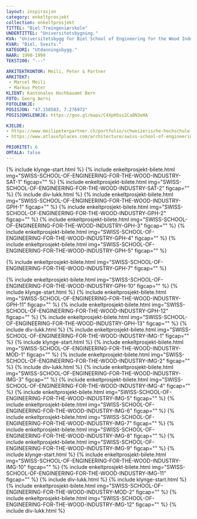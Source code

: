 ```yaml
---
layout: inspirasjon
category: enkeltprosjekt
collection: enkeltprosjekt
TITTEL: "Biel Treingeniørskole"
UNDERTITTEL: "Universitetsbygning."
KVA: "Universitetsbygg for Biel School of Engineering for the Wood Industry."
KVAR: "Biel, Sveits."
KATEGORI: "Utdanningsbygg."
NAAR: 1990-1999
TEKST200: "---"

ARKITEKTKONTOR: Meili, Peter & Partner
ARKITEKT:
 - Marcel Meili
 - Markus Peter
KLIENT: Kantonales Hochbauamt Bern
FOTO: Georg Aerni
FOTOLENKJE: 
POSISJON: "47.158583, 7.276972"
POSISJONSLENKJE: https://goo.gl/maps/C4XpHSss2Ca8N3eHA

KJELDE:
- https://www.meilipeterpartner.ch/portfolio/schweizerische-hochschule-fur-/
- https://www.atlasofplaces.com/architecture/swiss-school-of-engineering-for-the-wood-industry/

PRIORITET: 6
OMTALA: false
---
```


{% include klynge-start.html %}
{% include enkeltprosjekt-bilete.html   img="SWISS-SCHOOL-OF-ENGINEERING-FOR-THE-WOOD-INDUSTRY-SAT-1" figcap="" %}
{% include enkeltprosjekt-bilete.html   img="SWISS-SCHOOL-OF-ENGINEERING-FOR-THE-WOOD-INDUSTRY-SAT-2" figcap="" %}
{% include div-lukk.html %}
{% include enkeltprosjekt-bilete.html   img="SWISS-SCHOOL-OF-ENGINEERING-FOR-THE-WOOD-INDUSTRY-GPH-1" figcap="" %}
{% include enkeltprosjekt-bilete.html   img="SWISS-SCHOOL-OF-ENGINEERING-FOR-THE-WOOD-INDUSTRY-GPH-2" figcap="" %}
{% include enkeltprosjekt-bilete.html   img="SWISS-SCHOOL-OF-ENGINEERING-FOR-THE-WOOD-INDUSTRY-GPH-3" figcap="" %}
{% include enkeltprosjekt-bilete.html   img="SWISS-SCHOOL-OF-ENGINEERING-FOR-THE-WOOD-INDUSTRY-GPH-4" figcap="" %}
{% include enkeltprosjekt-bilete.html   img="SWISS-SCHOOL-OF-ENGINEERING-FOR-THE-WOOD-INDUSTRY-GPH-5" figcap="" %}
<!-- {% include enkeltprosjekt-bilete.html   img="SWISS-SCHOOL-OF-ENGINEERING-FOR-THE-WOOD-INDUSTRY-GPH-6" figcap="" %} -->
{% include enkeltprosjekt-bilete.html   img="SWISS-SCHOOL-OF-ENGINEERING-FOR-THE-WOOD-INDUSTRY-GPH-7" figcap="" %}
<!-- {% include enkeltprosjekt-bilete.html   img="SWISS-SCHOOL-OF-ENGINEERING-FOR-THE-WOOD-INDUSTRY-GPH-8" figcap="" %}
{% include enkeltprosjekt-bilete.html   img="SWISS-SCHOOL-OF-ENGINEERING-FOR-THE-WOOD-INDUSTRY-GPH-9" figcap="" %} -->
{% include enkeltprosjekt-bilete.html   img="SWISS-SCHOOL-OF-ENGINEERING-FOR-THE-WOOD-INDUSTRY-GPH-10" figcap="" %}
{% include klynge-start.html %}
{% include enkeltprosjekt-bilete.html   img="SWISS-SCHOOL-OF-ENGINEERING-FOR-THE-WOOD-INDUSTRY-GPH-11" figcap="" %}
{% include enkeltprosjekt-bilete.html   img="SWISS-SCHOOL-OF-ENGINEERING-FOR-THE-WOOD-INDUSTRY-GPH-12" figcap="" %}
{% include enkeltprosjekt-bilete.html   img="SWISS-SCHOOL-OF-ENGINEERING-FOR-THE-WOOD-INDUSTRY-GPH-13" figcap="" %}
{% include div-lukk.html %}
{% include enkeltprosjekt-bilete.html   img="SWISS-SCHOOL-OF-ENGINEERING-FOR-THE-WOOD-INDUSTRY-IMG-1" figcap="" %}
{% include klynge-start.html %}
{% include enkeltprosjekt-bilete.html   img="SWISS-SCHOOL-OF-ENGINEERING-FOR-THE-WOOD-INDUSTRY-MOD-1" figcap="" %}
{% include enkeltprosjekt-bilete.html   img="SWISS-SCHOOL-OF-ENGINEERING-FOR-THE-WOOD-INDUSTRY-IMG-2" figcap="" %}
{% include div-lukk.html %}
{% include enkeltprosjekt-bilete.html   img="SWISS-SCHOOL-OF-ENGINEERING-FOR-THE-WOOD-INDUSTRY-IMG-3" figcap="" %}
{% include enkeltprosjekt-bilete.html   img="SWISS-SCHOOL-OF-ENGINEERING-FOR-THE-WOOD-INDUSTRY-IMG-4" figcap="" %}
{% include enkeltprosjekt-bilete.html   img="SWISS-SCHOOL-OF-ENGINEERING-FOR-THE-WOOD-INDUSTRY-IMG-5" figcap="" %}
{% include enkeltprosjekt-bilete.html   img="SWISS-SCHOOL-OF-ENGINEERING-FOR-THE-WOOD-INDUSTRY-IMG-6" figcap="" %}
{% include enkeltprosjekt-bilete.html   img="SWISS-SCHOOL-OF-ENGINEERING-FOR-THE-WOOD-INDUSTRY-IMG-7" figcap="" %}
{% include enkeltprosjekt-bilete.html   img="SWISS-SCHOOL-OF-ENGINEERING-FOR-THE-WOOD-INDUSTRY-IMG-8" figcap="" %}
{% include enkeltprosjekt-bilete.html   img="SWISS-SCHOOL-OF-ENGINEERING-FOR-THE-WOOD-INDUSTRY-IMG-9" figcap="" %}
{% include klynge-start.html %}
{% include enkeltprosjekt-bilete.html   img="SWISS-SCHOOL-OF-ENGINEERING-FOR-THE-WOOD-INDUSTRY-IMG-10" figcap="" %}
{% include enkeltprosjekt-bilete.html   img="SWISS-SCHOOL-OF-ENGINEERING-FOR-THE-WOOD-INDUSTRY-IMG-11" figcap="" %}
{% include div-lukk.html %}
{% include klynge-start.html %}
{% include enkeltprosjekt-bilete.html   img="SWISS-SCHOOL-OF-ENGINEERING-FOR-THE-WOOD-INDUSTRY-MOD-2" figcap="" %}
{% include enkeltprosjekt-bilete.html   img="SWISS-SCHOOL-OF-ENGINEERING-FOR-THE-WOOD-INDUSTRY-IMG-12" figcap="" %}
{% include div-lukk.html %}
<!-- {% include enkeltprosjekt-bilete.html   img="SWISS-SCHOOL-OF-ENGINEERING-FOR-THE-WOOD-INDUSTRY-IMG-13" figcap="" %} -->